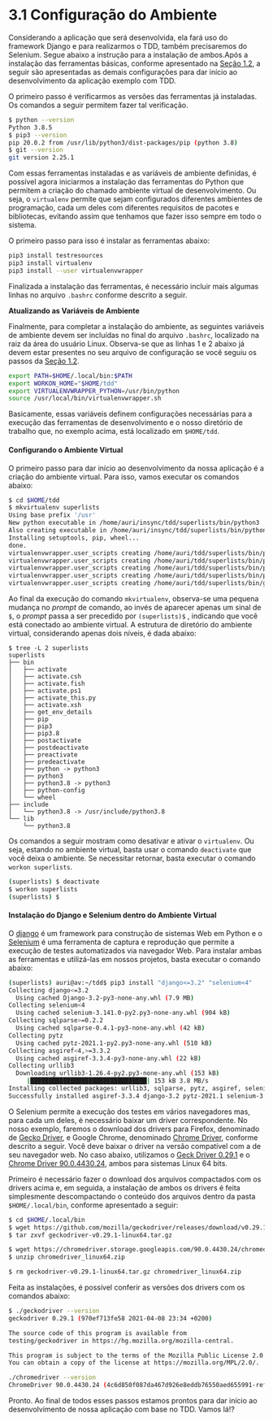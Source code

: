 # 3.1 Configuração do Ambiente

Considerando a aplicação que será desenvolvida, ela fará uso do framework Django e para realizarmos o TDD, também precisaremos do Selenium. Segue abaixo a instrução para a instalação de ambos.Após a instalação das ferramentas básicas, conforme apresentado na [Seção 1.2](../1-introducao/1-2-configuracao-inicial-do-ambiente.md), a seguir são apresentadas as demais configurações para dar início ao desenvolvimento da aplicação exemplo com TDD. 

O primeiro passo é verificarmos as versões das ferramentas já instaladas. Os comandos a seguir permitem fazer tal verificação.

```bash
$ python --version
Python 3.8.5
$ pip3 --version
pip 20.0.2 from /usr/lib/python3/dist-packages/pip (python 3.8)
$ git --version
git version 2.25.1
```

Com essas ferramentas instaladas e as variáveis de ambiente definidas, é possível agora iniciarmos a instalação das ferramentas do Python que permitem a criação do chamado ambiente virtual de desenvolvimento. Ou seja, o `virtualenv` permite que sejam configurados diferentes ambientes de programação, cada um deles com diferentes requisitos de pacotes e bibliotecas, evitando assim que tenhamos que fazer isso sempre em todo o sistema.

O primeiro passo para isso é instalar as ferramentas abaixo:

```bash
pip3 install testresources
pip3 install virtualenv
pip3 install --user virtualenvwrapper
```

Finalizada a instalação das ferramentas, é necessário incluir mais algumas linhas no arquivo `.bashrc` conforme descrito a seguir.

**Atualizando as Variáveis de Ambiente**

Finalmente, para completar a instalação do ambiente, as seguintes variáveis de ambiente devem ser incluídas no final do arquivo `.bashrc`, localizado na raiz da área do usuário Linux. Observa-se que as linhas 1 e 2 abaixo já devem estar presentes no seu arquivo de configuração se você seguiu os passos da [Seção 1.2](../1-introducao/1-2-configuracao-inicial-do-ambiente.md).

```bash
export PATH=$HOME/.local/bin:$PATH
export WORKON_HOME="$HOME/tdd"
export VIRTUALENVWRAPPER_PYTHON=/usr/bin/python
source /usr/local/bin/virtualenvwrapper.sh
```

Basicamente, essas variáveis definem configurações necessárias para a execução das ferramentas de desenvolvimento e o nosso diretório de trabalho que, no exemplo acima, está localizado em `$HOME/tdd`.

#### Configurando o Ambiente Virtual

O primeiro passo para dar início ao desenvolvimento da nossa aplicação é a criação do ambiente virtual. Para isso, vamos executar os comandos abaixo:

```bash
$ cd $HOME/tdd
$ mkvirtualenv superlists
Using base prefix '/usr'
New python executable in /home/auri/insync/tdd/superlists/bin/python3
Also creating executable in /home/auri/insync/tdd/superlists/bin/python
Installing setuptools, pip, wheel...
done.
virtualenvwrapper.user_scripts creating /home/auri/tdd/superlists/bin/predeactivate
virtualenvwrapper.user_scripts creating /home/auri/tdd/superlists/bin/postdeactivate
virtualenvwrapper.user_scripts creating /home/auri/tdd/superlists/bin/preactivate
virtualenvwrapper.user_scripts creating /home/auri/tdd/superlists/bin/postactivate
virtualenvwrapper.user_scripts creating /home/auri/tdd/superlists/bin/get_env_details
```

Ao final da execução do comando `mkvirtualenv`, observa-se uma pequena mudança no _prompt_ de comando, ao invés de aparecer apenas um sinal de `$`, o _prompt_ passa a ser precedido por `(superlists)$` , indicando que você está conectado ao ambiente virtual. A estrutura de diretório do ambiente virtual, considerando apenas dois níveis, é dada abaixo:

```text
$ tree -L 2 superlists
superlists
├── bin
│   ├── activate
│   ├── activate.csh
│   ├── activate.fish
│   ├── activate.ps1
│   ├── activate_this.py
│   ├── activate.xsh
│   ├── get_env_details
│   ├── pip
│   ├── pip3
│   ├── pip3.8
│   ├── postactivate
│   ├── postdeactivate
│   ├── preactivate
│   ├── predeactivate
│   ├── python -> python3
│   ├── python3
│   ├── python3.8 -> python3
│   ├── python-config
│   └── wheel
├── include
│   └── python3.8 -> /usr/include/python3.8
└── lib
    └── python3.8
```

Os comandos a seguir mostram como desativar e ativar o `virtualenv`. Ou seja, estando no ambiente virtual, basta usar o comando `deactivate` que você deixa o ambiente. Se necessitar retornar, basta executar o comando `workon superlists`.

```bash
(superlists) $ deactivate 
$ workon superlists
(superlists) $ 
```

#### Instalação do Django e Selenium dentro do Ambiente Virtual

O [django](https://www.djangoproject.com/) é um framework para construção de sistemas Web em Python e o [Selenium](https://selenium-python.readthedocs.io/) é uma ferramenta de captura e reprodução que permite a execução de testes automatizados via navegador Web. Para instalar ambas as ferramentas e utilizá-las em nossos projetos, basta executar o comando abaixo:

```bash
(superlists) auri@av:~/tdd$ pip3 install "django<=3.2" "selenium<4"
Collecting django<=3.2
  Using cached Django-3.2-py3-none-any.whl (7.9 MB)
Collecting selenium<4
  Using cached selenium-3.141.0-py2.py3-none-any.whl (904 kB)
Collecting sqlparse>=0.2.2
  Using cached sqlparse-0.4.1-py3-none-any.whl (42 kB)
Collecting pytz
  Using cached pytz-2021.1-py2.py3-none-any.whl (510 kB)
Collecting asgiref<4,>=3.3.2
  Using cached asgiref-3.3.4-py3-none-any.whl (22 kB)
Collecting urllib3
  Downloading urllib3-1.26.4-py2.py3-none-any.whl (153 kB)
     |████████████████████████████████| 153 kB 3.8 MB/s 
Installing collected packages: urllib3, sqlparse, pytz, asgiref, selenium, django
Successfully installed asgiref-3.3.4 django-3.2 pytz-2021.1 selenium-3.141.0 sqlparse-0.4.1 urllib3-1.26.4
```

O Selenium permite a execução dos testes em vários navegadores mas, para cada um deles, é necessário baixar um driver correspondente. No nosso exemplo, faremos o download dos drivers para Firefox, denominado de [Gecko Driver](https://github.com/mozilla/geckodriver/releases), e Google Chrome, denominado [Chrome Driver](https://chromedriver.chromium.org/), conforme descrito a seguir. Você deve baixar o driver na versão compatível com a de seu navegador web. No caso abaixo, utilizamos o [Geck Driver 0.29.1](https://github.com/mozilla/geckodriver/releases) e o [Chrome Driver 90.0.4430.24](https://chromedriver.chromium.org/), ambos para sistemas Linux 64 bits.

Primeiro é necessário fazer o download dos arquivos compactados com os drivers acima e, em seguida, a instalação de ambos os drivers é feita simplesmente descompactando o conteúdo dos arquivos dentro da pasta `$HOME/.local/bin`, conforme apresentado a seguir:

```bash
$ cd $HOME/.local/bin
$ wget https://github.com/mozilla/geckodriver/releases/download/v0.29.1/geckodriver-v0.29.1-linux64.tar.gz
$ tar zxvf geckodriver-v0.29.1-linux64.tar.gz 

$ wget https://chromedriver.storage.googleapis.com/90.0.4430.24/chromedriver_linux64.zip
$ unzip chromedriver_linux64.zip 

$ rm geckodriver-v0.29.1-linux64.tar.gz chromedriver_linux64.zip
```

Feita as instalações, é possível conferir as versões dos drivers com os comandos abaixo:

```bash
$ ./geckodriver --version
geckodriver 0.29.1 (970ef713fe58 2021-04-08 23:34 +0200)

The source code of this program is available from
testing/geckodriver in https://hg.mozilla.org/mozilla-central.

This program is subject to the terms of the Mozilla Public License 2.0.
You can obtain a copy of the license at https://mozilla.org/MPL/2.0/.
```

```bash
./chromedriver --version
ChromeDriver 90.0.4430.24 (4c6d850f087da467d926e8eddb76550aed655991-refs/branch-heads/4430@{#429})
```

Pronto. Ao final de todos esses passos estamos prontos para dar início ao desenvolvimento de nossa aplicação com base no TDD. Vamos lá!?

